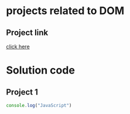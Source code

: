 # projects related to DOM

## Project link
[click here](https://stackblitz.com/edit/dom-project-chaiaurcode?file=index.html)

# Solution code

## Project 1

```Javascript
console.log("JavaScript")
```